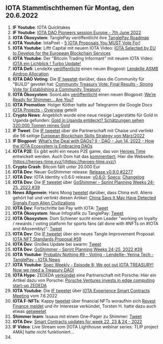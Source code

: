 ## IOTA Stammtischthemen für Montag, den 20.6.2022

1. **IF Youtube**: IOTA Quicktakes
2. **IF Youtube**: [IOTA DAO Pioneers session Europe - 7th June 2022](https://www.youtube.com/watch?v=Y5jd0Qo047Q)
3. **IOTA Ökosystem**: TanglePay veröffentlicht ihre [TanglePay Roadmap](https://medium.com/@tanglepay/tanglepay-roadmap-e43ac8905c10)
4. **IOTA Youtube**: IotaPoet - [5 IOTA Proposals You MUST Vote For!](https://www.youtube.com/watch?v=7jOoDNUcqds)
5. **IOTA Youtube**: Liftt Capital mit neuem IOTA Video: [IOTA Selected by EU to Develop for the European Blockchain Services](https://www.youtube.com/watch?v=J8-0s_yQQqE)
6. **IOTA Youtube**: Der "Bitcoin Trading Informant" mit neuem IOTA Video: [IOTA ein Lichblick ! Turbo Update!](https://www.youtube.com/watch?v=MyQ3CrRUGkY)
7. **IOTA Defi**: LendeXe [veröffentlicht](https://twitter.com/LendeXeFinance/status/1536697812284489730?s=20&t=h3InP_ePNcbsngJGtu9o5w) einen neuen Blogpost: [LendeXe ASMB Airdrop Allocation](https://medium.com/@LendeXeFinance/lendexe-asmb-airdrop-allocation-185e1f6ddd9a)
8. **IOTA DAO Voting**: Die [IF tweetet](https://twitter.com/iota/status/1536694958383587329?s=20&t=h3InP_ePNcbsngJGtu9o5w) darüber, dass die Community für "BUILD" gevotet hat: [Community Treasury Vote: Final Results - Strong Vote for Establishing a Community Treasury](https://blog.iota.org/community-treasury-vote-final-results/)
9. **IOTA Ökosystem**: SoonLabs [veröffentlicht](https://twitter.com/soon_labs/status/1536949459937918976?s=20&t=h3InP_ePNcbsngJGtu9o5w) einen neuen Blogpost: [We’re Ready for Shimmer… Are You?](https://soonlabs.medium.com/were-ready-for-shimmer-are-you-d7cf4a4cd8bb)
10. **IOTA Promotion**: Holger Köther hatte auf Telegramm die Google Docs [IOTA Projects - Overview](https://docs.google.com/presentation/d/12qnKiZw3brTI4mVC0JdhyAdu0GJXW82iZdOpOiKqCOY/mobilepresent?slide=id.gf77053a262_0_607) geteilt
11. **Crypto News**: Angeblich wurde eine neue riesige Lagerstätte für Gold in Uganda gefunden: [Gold in Uganda entdeckt? Schätzungen sehen 320.000 Tonnen reines Gold]([https://www.blocktrainer.de/goldvorkommen-entdeckt-gold-bitcoin/?=tw](https://www.miningscout.de/blog/2022/06/14/gold-in-uganda-entdeckt-schaetzungen-sehen-320-000-tonnen-reines-gold/))
12. **IF Tweet**: Die [IF tweetet](https://twitter.com/iota/status/1536725159876386816?s=20&t=h3InP_ePNcbsngJGtu9o5w) über die Partnerschaft mit Chaise und verlinkt die 56 seitige [European Blockchain Skills Strategy von März/2022](https://chaise-blockchainskills.eu/wp-content/uploads/2022/05/CHAISE-European-Blockchain-Skills-Strategy.pdf)
13. **IF Blogpost**: [What’s the Deal with DAOs? II - DAO - Jun 14, 2022 - How the IOTA Ecosystem is Embracing DAOs](https://blog.iota.org/whats-the-deal-with-daos-ii/)
14. **IOTA P2E**: Es gibt wohl ein neues P2E game, das von [Heroes Time](https://twitter.com/Heroes_Time_UNI=) entwickelt werden. Auch Dom hat das [kommentiert](https://twitter.com/DomSchiener/status/1536706892160020480?s=20&t=h3InP_ePNcbsngJGtu9o5w); Hier die Webseite: [https://heroes-time.xyz/](https://heroes-time.xyz/)
15. **Crypto Crash**: Bitcoin fällt unter 20.000 Eur
16. **IOTA Dev**: Neuer GoShimmer release: [Release v0.9.0 #2277](https://github.com/iotaledger/goshimmer/pull/2277)
17. **IOTA Dev**: IOTA Identity v.0.6.0 release: [v0.6.0]([v0.6.0](https://github.com/iotaledger/identity.rs/releases/tag/v0.6.0)); [Specs](https://github.com/iotaledger/identity.rs/blob/141b3c06b51f0b022b2c77167bf44b5067603567/documentation/docs/specs/revocation_bitmap_2022.md); [Changelog](https://github.com/iotaledger/identity.rs/blob/54e52c08866baf50d5393feb212e0ff40c6d00eb/bindings/wasm/CHANGELOG.md)
18. **IOTA Dev**: Die [IF tweetet](https://twitter.com/iota/status/1537449928665931778?s=20) über [GoShimmer - Sprint Planning Weeks 24-25, 2022 #39](https://github.com/iotaledger/research-updates/discussions/39)
19. **News Allgemein**: Hans Moog [tweetet](https://twitter.com/hus_qy/status/1537323881005993986?s=20) darüber, dass China evtl. Aliens gehört hat und verlinkt diesen Artikel: [China Says It May Have Detected Signals From Alien Civilizations
](https://www.bloomberg.com/news/articles/2022-06-15/china-says-it-may-have-detected-signals-from-alien-civilizations)
20. **IOTA Dev**: Fortschritte bei Pay with IOTA: [Tweet](https://twitter.com/shortaktien/status/1536955776358555649?s=20&t=GdY7g4Ujh4t85CcpG6vW9A)
21. **IOTA Ökosystem**: Neue Infografik zu TanglePay: [Tweet](https://twitter.com/Issaus2020/status/1537444072083705858?s=20&t=GdY7g4Ujh4t85CcpG6vW9A)
22. **IOTA Ökosystem**: Dom Schiener sucht einen Leader "working on loyalty / rewards / voting platform for sports fans (all done with #NFTs on #IOTA and #Assembly)": [Tweet](https://twitter.com/DomSchiener/status/1488220590834135055?s=20&t=GdY7g4Ujh4t85CcpG6vW9A)
23. **IOTA Dev**: Die [IF tweetet](https://twitter.com/iota/status/1488195488306413584?s=20&t=GdY7g4Ujh4t85CcpG6vW9A) über ein neues Tangle Improvement Proposal: [IOTA NFT Standards Proposal #59](https://github.com/iotaledger/tips/discussions/59)
24. **IOTA Dev**: Großes Update bei swarm: [Tweet](https://twitter.com/iota_swarm/status/1537124672151633921?s=20&t=GdY7g4Ujh4t85CcpG6vW9A)
25. **IOTA Dev**: [GoShimmer - Sprint Planning Weeks 24-25, 2022 #39](https://github.com/iotaledger/research-updates/discussions/39)
26. **IOTA Youtube**: [Probably Nothing #9 - Voting - LendeXe- Yenna Tech - TanglePay - IOTA News](https://www.youtube.com/watch?v=FoYOW0OPMbY)
27. **IOTA Youtube**: [Spec Weekly - Episode 8: We got out IOTA TREASURY! Now we need a Treasury DAO!](https://www.youtube.com/watch?v=QGaIqpOF1Gw)
28. **IOTA Hype**: ZEDEDA [verkündet](https://twitter.com/ZededaEdge/status/1537874849481101313?s=20&t=yjphiS-UvTXelb3rAyquoQ) eine Partnerschaft mit Porsche: Hier ein Artikel dazu von Porsche: [Porsche Ventures invests in edge computing start-up ZEDEDA](https://newsroom.porsche.com/en_US/2022/company/porsche-ventures-zededa-edge-computing-28351.html)
29. **IOTA Youtube**: Die [IF tweetet](https://twitter.com/iota/status/1537751915974598657?s=20&t=yjphiS-UvTXelb3rAyquoQ) über [IOTA Experience Smart Contracts Meeting](https://www.youtube.com/watch?v=j74CDYJ3ENA) vom 7.6.2022
30. **IOTA F-NFTs**: Kappy [tweetet](https://twitter.com/Rob_Daykin/status/1537744292743196674?s=20&t=yjphiS-UvTXelb3rAyquoQ) über financial NFTs woraufhin sich [Revest Finance meldet](https://twitter.com/RevestFinance/status/1537812831248257024?s=20&t=yjphiS-UvTXelb3rAyquoQ) und ihr Interesse verkündet, Torsten H. hatte dazu auch etwas [getweetet](https://twitter.com/theissler/status/1537771659251400705?s=20&t=yjphiS-UvTXelb3rAyquoQ)
31. **Shimmer learn**: Issaus mit einem One-Pager zu Shimmer: [Tweet](https://twitter.com/Issaus2020/status/1523551596898103296?s=20&t=yjphiS-UvTXelb3rAyquoQ)
32. **IOTA Dev**: [Smart Contracts updates for week 22, 23 & 24 - 2022](https://github.com/iotaledger/engineering-updates/discussions/29)
33. **IF Video**: Live Stream vom [IOTA Lighthouse webinar series: TLIP project AMA] hatte nicht funktioniert...
34. 



